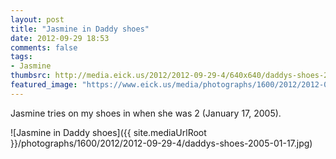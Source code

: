 ```yaml
---
layout: post
title: "Jasmine in Daddy shoes"
date: 2012-09-29 18:53
comments: false
tags: 
- Jasmine
thumbsrc: http://media.eick.us/2012/2012-09-29-4/640x640/daddys-shoes-2005-01-17.jpg
featured_image: "https://www.eick.us/media/photographs/1600/2012/2012-09-29-4/daddys-shoes-2005-01-17.jpg"
---
```

Jasmine tries on my shoes in when she was 2 (January 17, 2005).

![Jasmine in Daddy shoes]({{ site.mediaUrlRoot }}/photographs/1600/2012/2012-09-29-4/daddys-shoes-2005-01-17.jpg)


